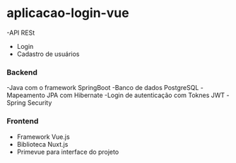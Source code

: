 # aplicacao-login-vue

-API RESt
- Login
- Cadastro de usuários


### Backend
-Java com o framework SpringBoot
-Banco de dados PostgreSQL
-Mapeamento JPA com Hibernate
-Login de autenticação com Toknes JWT
-Spring Security

### Frontend
- Framework Vue.js
- Biblioteca Nuxt.js
- Primevue para interface do projeto
